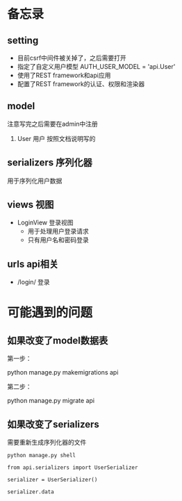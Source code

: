 # 备忘录

## setting

- 目前csrf中间件被关掉了，之后需要打开
- 指定了自定义用户模型 AUTH_USER_MODEL = 'api.User'
- 使用了REST framework和api应用
- 配置了REST framework的认证、权限和渲染器

## model

注意写完之后需要在admin中注册

1. User 用户 按照文档说明写的

## serializers 序列化器

用于序列化用户数据

## views 视图

- LoginView 登录视图
  - 用于处理用户登录请求
  - 只有用户名和密码登录

## urls api相关

- /login/ 登录

# 可能遇到的问题

## 如果改变了model数据表

第一步：

python manage.py makemigrations api

第二步：

python manage.py migrate api

## 如果改变了serializers

需要重新生成序列化器的文件

```
python manage.py shell

from api.serializers import UserSerializer

serializer = UserSerializer()

serializer.data
```